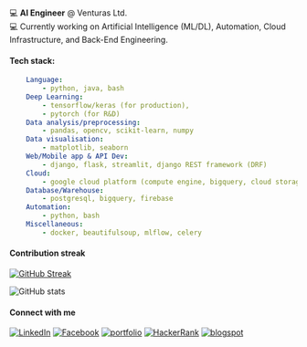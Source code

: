 
:computer:   **AI Engineer** @ Venturas Ltd. </br>
:computer:   Currently working on Artificial Intelligence (ML/DL), Automation, Cloud Infrastructure, and Back-End Engineering.</br>

#### Tech stack: 

```yaml
    Language: 
        - python, java, bash
    Deep Learning: 
        - tensorflow/keras (for production), 
        - pytorch (for R&D)
    Data analysis/preprocessing: 
        - pandas, opencv, scikit-learn, numpy
    Data visualisation: 
        - matplotlib, seaborn
    Web/Mobile app & API Dev: 
        - django, flask, streamlit, django REST framework (DRF)
    Cloud: 
        - google cloud platform (compute engine, bigquery, cloud storage, ai platform, pub/sub, app engine)
    Database/Warehouse: 
        - postgresql, bigquery, firebase
    Automation: 
        - python, bash
    Miscellaneous: 
        - docker, beautifulsoup, mlflow, celery
```



#### Contribution streak

[![GitHub Streak](http://github-readme-streak-stats.herokuapp.com?user=sksoumik&date_format=M%20j%5B%2C%20Y%5D)](https://git.io/streak-stats)

![GitHub stats](https://github-readme-stats.vercel.app/api?username=sksoumik&count_private=true&theme=graywhite)


#### Connect with me

<a href="https://www.linkedin.com/in/sksoumik/" target="_blank"><img src="https://img.shields.io/badge/linkedin-%40sksoumik-blue" alt="LinkedIn"></a>
<a href="https://www.facebook.com/sadmanks" target="_blank"><img src="https://img.shields.io/badge/facebook-%40sadmanks-9cf" alt="Facebook"></a>
<a href="https://sksoumik.github.io/" target="_blank"><img src="https://img.shields.io/badge/portfolio-sksoumik-success" alt="portfolio"></a>
<a href="https://www.hackerrank.com/sadmanks" target="_blank"><img src="https://img.shields.io/badge/HackeRank-sadmanks-success" alt="HackerRank"></a>
<a href="https://sksoumik.blogspot.com/" target="_blank"><img src="https://img.shields.io/badge/blog-%40sksoumik-orange" alt="blogspot"></a>

</br>
